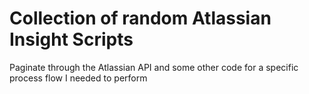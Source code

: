 # Collection of random Atlassian Insight Scripts
Paginate through the Atlassian API and some other code for a specific process flow I needed to perform
